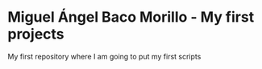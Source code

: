 # Miguel Ángel Baco Morillo - My first projects
My first repository where I am going to put my first scripts
